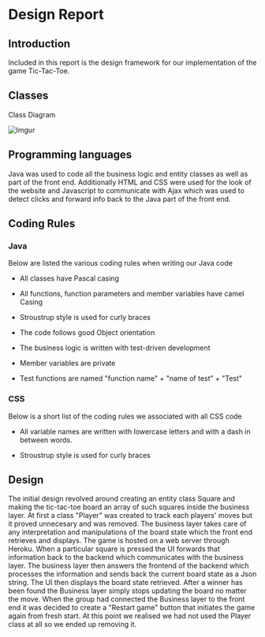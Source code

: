 # Design Report

## Introduction
Included in this report is the design framework for our implementation of the game Tic-Tac-Toe.

## Classes
Class Diagram

![Imgur](https://i.imgur.com/XOWkcyL.png)

## Programming languages
Java was used to code all the business logic and entity classes as well as part of the front end. Additionally HTML and CSS were used for the look of the website and Javascript to communicate with Ajax which was used to detect clicks and forward info back to the Java part of the front end.

## Coding Rules

### Java
Below are listed the various coding rules when writing our Java code

* All classes have Pascal casing

* All functions, function parameters and member variables have camel Casing

* Stroustrup style is used for curly braces

* The code follows good Object orientation

* The business logic is written with test-driven development

* Member variables are private

* Test functions are named "function name" + "name of test" + "Test"

### CSS
Below is a short list of the coding rules we associated with all CSS code

* All variable names are written with lowercase letters and with a dash in between words.

* Stroustrup style is used for curly braces


## Design
The initial design revolved around creating an entity class Square and making the tic-tac-toe board an array of such squares inside the business layer. At first a class "Player" was created to track each players' moves but it proved unnecesary and was removed. The business layer takes care of any interpretation and manipulations of the board state which the front end retrieves and displays. The game is hosted on a web server through Heroku. When a particular square is pressed the UI forwards that information back to the backend which communicates with the business layer. The business layer then answers the frontend of the backend which processes the information and sends back the current board state as a Json string. The UI then displays the board state retrieved. After a winner has been found the Business layer simply stops updating the board no matter the move. When the group had connected the Business layer to the front end it was decided to create a "Restart game" button that initiates the game again from fresh start. At this point we realised we had not used the Player class at all so we ended up removing it. 
